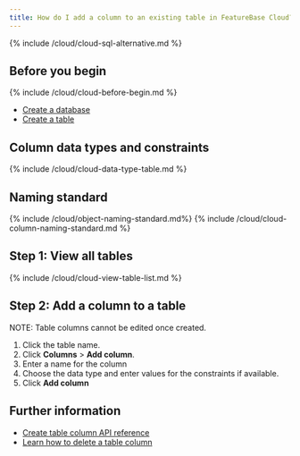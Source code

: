 ```yaml
---
title: How do I add a column to an existing table in FeatureBase Cloud?
---
```

{% include /cloud/cloud-sql-alternative.md %}

## Before you begin

{% include /cloud/cloud-before-begin.md %}
* [Create a database](/cloud/cloud-databases/cloud-db-create)
* [Create a table](/cloud/cloud-tables/cloud-table-create)

## Column data types and constraints

{% include /cloud/cloud-data-type-table.md %}

## Naming standard

{% include /cloud/object-naming-standard.md%}
{% include /cloud/cloud-column-naming-standard.md %}

## Step 1: View all tables

{% include /cloud/cloud-view-table-list.md %}

## Step 2: Add a column to a table

NOTE: Table columns cannot be edited once created.

1. Click the table name.
2. Click **Columns** > **Add column**.
3. Enter a name for the column
4. Choose the data type and enter values for the constraints if available.
5. Click **Add column**

## Further information

* [Create table column API reference](https://api-docs-featurebase-cloud.redoc.ly/v2#operation/createTableColumn)
* [Learn how to delete a table column](/cloud/cloud-tables/cloud-table-delete-column)

